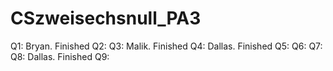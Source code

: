 # CSzweisechsnull_PA3

Q1: Bryan. Finished
Q2: 
Q3: Malik. Finished
Q4: Dallas. Finished
Q5:
Q6:
Q7:
Q8: Dallas. Finished
Q9:

